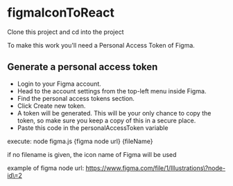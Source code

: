# figmaIconToReact

Clone this project and cd into the project

To make this work you'll need a Personal Access Token of Figma. 

## Generate a personal access token
- Login to your Figma account.
- Head to the account settings from the top-left menu inside Figma.
- Find the personal access tokens section.
- Click Create new token.
- A token will be generated. This will be your only chance to copy the token, so make sure you keep a copy of this in a secure place.
- Paste this code in the personalAccessToken variable

execute: node figma.js {figma node url} {fileName}

if no filename is given, the icon name of Figma will be used

example of figma node url: https://www.figma.com/file/1/Illustrations\?node-id\=2
